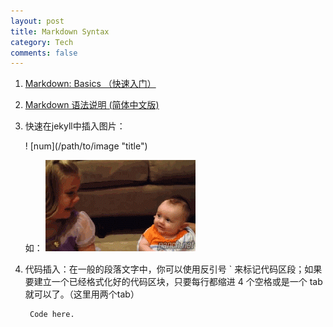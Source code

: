 ```yaml
---
layout: post
title: Markdown Syntax
category: Tech
comments: false
---
```

1. [Markdown: Basics （快速入门）](http://www.appinn.com/markdown/basic.html)

2. [Markdown 语法说明 (简体中文版)](http://www.appinn.com/markdown/#precode)


3. 快速在jekyll中插入图片：

	! \[num](/path/to/image "title")

	如： ![有个姐姐的好处](/images/201508/sister.gif "有个姐姐的好处")

4. 代码插入：在一般的段落文字中，你可以使用反引号 ` 来标记代码区段；如果要建立一个已经格式化好的代码区块，只要每行都缩进 4 个空格或是一个 tab 就可以了。（这里用两个tab）

		Code here.

